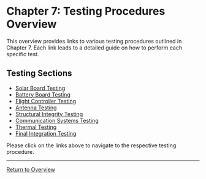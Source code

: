 # Chapter 7: Testing Procedures Overview

This overview provides links to various testing procedures outlined in Chapter 7. Each link leads to a detailed guide on how to perform each specific test.

## Testing Sections

- [Solar Board Testing](solar_board_testing.md)
- [Battery Board Testing](battery_board_testing.md)
- [Flight Controller Testing](flight_controller_testing.md)
- [Antenna Testing](antenna_testing.md)
- [Structural Integrity Testing](structural_integrity_testing.md)
- [Communication Systems Testing](communication_systems_testing.md)
- [Thermal Testing](thermal_testing.md)
- [Final Integration Testing](final_integration_testing.md)

Please click on the links above to navigate to the respective testing procedure.

---

[Return to Overview ](../ch_7_testing.md)